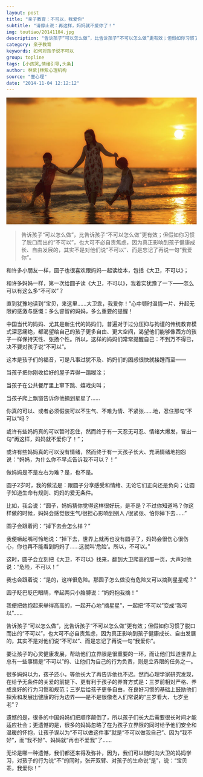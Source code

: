 ```yaml
---
layout: post
title: "亲子教育：不可以，我爱你"
subtitle: "请停止说：再这样，妈妈就不爱你了！"
img: toutiao/20141104.jpg
description: "告诉孩子“可以怎么做”，比告诉孩子“不可以怎么做”更有效；但假如你习惯了脱口而出的“不可以”，也大可不必自责焦虑，因为真正影响到孩子健康成长、自由发展的，其实不是对他们说“不可以”、而是忘记了再说一句“我爱你”。"
category: 亲子教育
keywords: 如何对孩子说不可以
group: topline
tags: [小孩哭,情绪引导,头条]
author: 林紫|林紫心理机构
source: "壹心理"
date: "2014-11-04 12:12:12"
---
```

<img src="/images/toutiao/20141104.jpg" alt="" />


>告诉孩子“可以怎么做”，比告诉孩子“不可以怎么做”更有效；但假如你习惯了脱口而出的“不可以”，也大可不必自责焦虑，因为真正影响到孩子健康成长、自由发展的，其实不是对他们说“不可以”、而是忘记了再说一句“我爱你”。

和许多小朋友一样，圆子也很喜欢跟妈妈一起读绘本，包括《大卫，不可以》；

和许多妈妈一样，第一次给圆子读《大卫，不可以》，我着实犹豫了一下——怎么可以有这么多“不可以”？

直到犹豫地读到“宝贝，来这里……大卫乖，我爱你！”心中顿时温情一片、升起无限的感激与感慨：多么睿智的妈妈，多么重要的提醒！

中国当代的妈妈、尤其是新生代的妈妈们，普遍对于过分压抑与拘谨的传统教育模式深恶痛绝，都渴望给自己的孩子更多自由、更大空间，渴望他们能够像西方的孩子一样保持天性、张扬个性。所以，这样的妈妈们常常提醒自己：不到万不得已，决不要对孩子说“不可以”。

这本是孩子们的福音，可是凡事过犹不及、妈妈们的困惑很快就接踵而至——

当孩子把你刚收拾好的屋子弄得一蹋糊涂；

当孩子在公共餐厅里上窜下跳、嬉戏尖叫；

当孩子爬上飘窗告诉你他摘到星星了……

你真的可以、或者必须假装可以不生气、不难为情、不紧张……地，忍住那句“不可以”吗？

或许有些妈妈真的可以暂时忍住，然而终于有一天忍无可忍、情绪大爆发，冒出一句“再这样，妈妈就不爱你了！”；

或许有些妈妈真的可以没有情绪，然而终于有一天孩子长大、充满情绪地抱怨说：“妈妈，为什么你不早点告诉我不可以？！”

做妈妈是不是左右为难？是，也不是。

圆子2岁时，我的做法是：跟圆子分享感受和情绪、无论它们正向还是负向；让圆子知道生命有规则、妈妈的爱无条件。

比如，我会说：“圆子，妈妈猜你觉得这样很好玩，是不是？不过你知道吗？你这样做的时候，妈妈会感觉很生气/很担心影响到别人 /很紧张、怕你掉下去……”

圆子会跟着问：“掉下去会怎么样？”

我便噘起嘴可怜地说：“掉下去，世界上就再也没有圆子了，妈妈会很伤心很伤心，你也再不能看到妈妈了……这就叫‘危险’。所以，不可以。”

这时，圆子会立刻把《大卫，不可以》找来，翻到大卫爬高的那一页，大声对他说：“危险，不可以！”

我也会跟着说：“是的，这样很危险。那圆子怎么做没有危险又可以摘到星星呢？”

圆子眨巴眨巴眼睛，举起两只小胳膊说：“妈妈抱我摘！”

我便把她抱起来举得高高的，一起开心地“摘星星”，一起把“不可以”变成“我可以”……

告诉孩子“可以怎么做”，比告诉孩子“不可以怎么做”更有效；但假如你习惯了脱口而出的“不可以”，也大可不必自责焦虑，因为真正影响到孩子健康成长、自由发展的，其实不是对他们说“不可以”、而是忘记了再说一句“我爱你”。

要让孩子的心灵健康发展，帮助他们立界限是很重要的一环，而让他们知道世界上总有一些事情是“不可以”的、让他们为自己的行为负责，则是立界限的任务之一。

很多妈妈以为，孩子还小，等他长大了再告诉他也不迟。然而心理学家研究发现，在给予无条件的关爱的前提下、更有利于孩子的养育方式是：三岁前相对严格、养成良好的行为习惯和规范；三岁后给孩子更多自由，在良好习惯的基础上鼓励他们探索和发展出健康的行为边界——是不是很像老人们常说的“三岁看大、七岁至老”？

遗憾的是，很多的中国妈妈们把顺序颠倒了，所以孩子们长大后需要很长时间才能适应社会；更遗憾的是，很多的妈妈忽略了在为孩子立界限的同时给予他们安全和温暖的怀抱，让孩子误以为“不可以做这件事”就是“不可以做我自己”、因为“我不好”，而“我不好”、妈妈就“再也不爱我”了……

无论是哪一种遗憾，我们都还来得及弥补，因为，我们可以随时向大卫的妈妈学习，对孩子的行为说“不”的同时，张开双臂、对孩子的生命说“是”，说：“宝贝乖，我爱你！”
